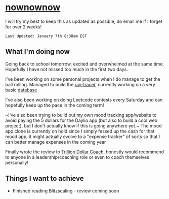 # [nownownow](https://nownownow.com/about)

I will try my best to keep this as updated as possible, do email me if I forget for over 2 weeks!

`Last Updated: January 7th 8:38am EST`

## What I'm doing now

Going back to school tomorrow, excited and overwhelmed at the same time. Hopefully I have not missed too much in the first two days.

I've been working on some personal projects when I do manage to get the ball rolling. Managed to build the [ray-tracer](https://github.com/arora-aditya/just-another-ray-tracer), currently working on a very basic [database](https://github.com/arora-aditya/database-in-one-week)

I've also been working on doing Leetcode contests every Saturday and can hopefully keep up the pace in the coming term!

~I've also been trying to build out my own mood tracking app/website to avoid paying the 5 dollars for the Daylio app (but also to build a cool web project), but I don't actually know if this is going anywhere yet.~ The mood app clone is currently on hold since I simply fessed up the cash for that mood app, it might actually evolve to a "expense tracker" of sorts so that I can better manage expenses in the coming year

Finally wrote the review to [Trillion Dollar Coach](https://books.arora-aditya.com/trillion-dollar-coach/), honestly would recommend to anyone in a leadership/coaching role or even to coach themselves personally!

## Things I want to achieve
- Finished reading Blitzscaling - review coming soon
